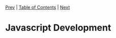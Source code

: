 [Prev][prev]
|
[Table of Contents](../)
|
[Next][next]

[prev]: ../ch1
[next]: ../ch3

# Javascript Development